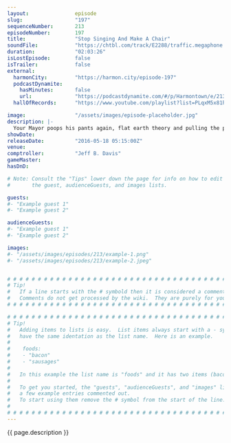 ```yaml
---
layout:               episode
slug:                 "197"
sequenceNumber:       213
episodeNumber:        197
title:                "Stop Singing And Make A Chair"
soundFile:            "https://chtbl.com/track/E2288/traffic.megaphone.fm/STA5627385465.mp3?updated=1560204642"
duration:             "02:03:26"
isLostEpisode:        false
isTrailer:            false
external:
  harmonCity:         "https://harmon.city/episode-197"
  podcastDynamite:
    hasMinutes:       false
    url:              "https://podcastdynamite.com/#/p/Harmontown/e/213/197"
  hallOfRecords:      "https://www.youtube.com/playlist?list=PLqxM5x81hNOYy3pMVtFaS2KAi9QQzJyDr"

image:                "/assets/images/episode-placeholder.jpg"
description: |-
  Your Mayor poops his pants again, flat earth theory and pulling the plug on Rob Schrab.
showDate:             
releaseDate:          "2016-05-18 05:15:00Z"
venue:                
comptroller:          "Jeff B. Davis"
gameMaster:           
hasDnD:               

# Note: Consult the "Tips" lower down the page for info on how to edit
#       the guest, audienceGuests, and images lists.

guests:
#- "Example guest 1"
#- "Example guest 2"

audienceGuests:
#- "Example guest 1"
#- "Example guest 2"

images:
#- "/assets/images/episodes/213/example-1.png"
#- "/assets/images/episodes/213/example-2.jpeg"


# # # # # # # # # # # # # # # # # # # # # # # # # # # # # # # # # # # # # # # # # # # # #
# Tip!
#   If a line starts with the # symbold then it is considered a comment.
#   Comments do not get processed by the wiki.  They are purely for your information.
# # # # # # # # # # # # # # # # # # # # # # # # # # # # # # # # # # # # # # # # # # # # #

# # # # # # # # # # # # # # # # # # # # # # # # # # # # # # # # # # # # # # # # # # # # #
# Tip!
#   Adding items to lists is easy.  List items always start with a - symbol and have
#   have the same identation as the list name.  Here is an example.
#
#    foods:
#    - "bacon"
#    - "sausages"
#
#   In this example the list name is "foods" and it has two items (bacon, and sausages).
#
#   To get you started, the "guests", "audienceGuests", and "images" lists below have
#   a few example entries commented out.
#   To start using them remove the # symbol from the start of the line.
#
# # # # # # # # # # # # # # # # # # # # # # # # # # # # # # # # # # # # # # # # # # # # #
---
```


<!-- The episode description will be rendered here -->
{{ page.description }}

<!-- Add your content BELOW here -->
<!-- vvvvvvvvvvvvvvvvvvvvvvvvvvv -->




<!-- ^^^^^^^^^^^^^^^^^^^^^^^^^^^ -->
<!-- Add your content ABOVE here -->

<!-- The episode gallery will be rendered here -->